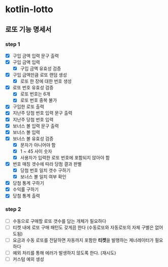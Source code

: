 # kotlin-lotto

## 로또 기능 명세서

### step 1

- [x] 구입 금액 입력 문구 출력
- [x] 구입 금액 입력
    - [x] 구입 금액 유효성 검증
- [x] 구입 금액만큼 로또 랜덤 생성
    - [x] 로또 한 장에 대한 번호 생성
- [x] 로또 번호 유효성 검증
    - [x] 로또 번호는 6개
    - [x] 로또 번호 중복 불가
- [x] 구입한 로또 출력
- [x] 지난주 당첨 번호 입력 문구 출력
- [x] 지난주 당첨 번호 입력
- [x] 보너스 볼 입력 문구 출력
- [x] 보너스 볼 입력
- [x] 보너스 볼 유효성 검증
    - [x] 문자가 아니어야 함
    - [x] 1 ~ 45 사이 숫자
    - [x] 사용자가 입력한 로또 번호에 포함되지 않아야 함
- [x] 번호 매칭 갯수에 따라 당첨 결과 판별
    - [x] 당첨 번호 일치 갯수 구하기
    - [x] 보너스 볼 일치 여부 확인
- [x] 당첨 통계 구하기
- [x] 수익률 구하기
- [x] 당첨 통계 출력

### step 2

- [ ] 수동으로 구매할 로또 갯수를 담는 개체가 필요하다
- [ ] 티켓 내에 로또 구매 패턴도 갖게끔 한다 (수동로또와 자동로또의 자체 구별은 없어도됨)
- [ ] 요금과 수동 로또를 전달하면 자동까지 포함한 **티켓**을 발행하는 제너레이터가 필요하다
- [ ] 예외 처리를 통해 에러가 발생하지 않도록 한다. (재시도)
- [ ] 커스텀 예외 생성